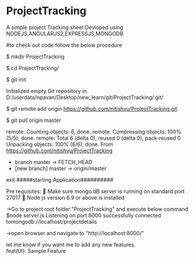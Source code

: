 # ProjectTracking

A simple project Tracking sheet Devloped using NODEJS,ANGULARJS2,EXPRESSJS,MONGODB


#to check out code follow the below procedure

$ mkdir ProjectTracking

$ cd ProjectTracking/

$ git init

Initialized empty Git repository in D:/userdata/npavan/Desktop/new_learn/git/ProjectTracking/.git/

$ git remote add origin https://github.com/nitishvu/ProjectTracking.git

$ git pull origin master

remote: Counting objects: 6, done.
remote: Compressing objects: 100% (5/5), done.
remote: Total 6 (delta 0), reused 0 (delta 0), pack-reused 0
Unpacking objects: 100% (6/6), done.
From https://github.com/nitishvu/ProjectTracking
 * branch            master     -> FETCH_HEAD
 * [new branch]      master     -> origin/master



exit
#####starting Application##########

Pre requisites:
	Make sure mongo dB server is running on standard port 27017
	Node js version 6.9 or above is installed 

->Go to project root folder "ProjectTracking" and execute below command
$node server.js
Listening on port 8000
successfully connected tomongodb://localhost/projectdetails

->open browser and navigate to "http://localhost:8000/"


let me know if you want me to add any new features  
feat(UI): Sample Feature

